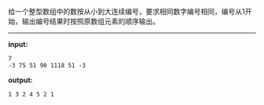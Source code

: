 给一个整型数组中的数按从小到大连续编号，要求相同数字编号相同，编号从1开始，输出编号结果时按照原数组元素的顺序输出。
****
**input:**
```
7
-3 75 51 90 1118 51 -3
```
**output:**
```
1 3 2 4 5 2 1
```